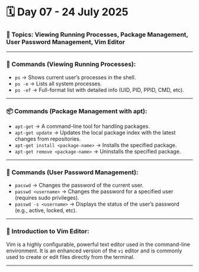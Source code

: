 # 🗓️ Day 07 - 24 July 2025  
### 📌 Topics: Viewing Running Processes, Package Management, User Password Management, Vim Editor

---

### 🔧 Commands (Viewing Running Processes):
- `ps` → Shows current user’s processes in the shell.
- `ps -e` → Lists all system processes.
- `ps -ef` → Full-format list with detailed info (UID, PID, PPID, CMD, etc).

---

### 📦 Commands (Package Management with apt):
- `apt-get` → A command-line tool for handling packages.
- `apt-get update` → Updates the local package index with the latest changes from repositories.
- `apt-get install <package-name>` → Installs the specified package.
- `apt-get remove <package-name>` → Uninstalls the specified package.

---

### 🔐 Commands (User Password Management):
- `passwd` → Changes the password of the current user.
- `passwd <username>` → Changes the password for a specified user (requires sudo privileges).
- `passwd -s <username>` → Displays the status of the user’s password (e.g., active, locked, etc).

---

### 📝 Introduction to Vim Editor:

Vim is a highly configurable, powerful text editor used in the command-line environment. It is an enhanced version of the `vi` editor and is commonly used to create or edit files directly from the terminal.


---
